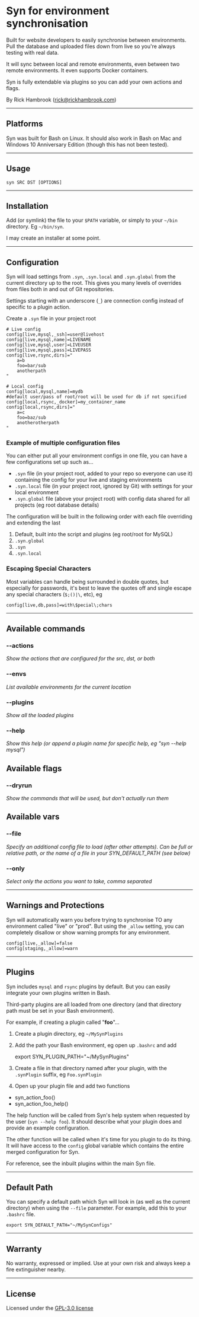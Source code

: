 # Syn for environment synchronisation

Built for website developers to easily synchronise between environments. Pull the database and uploaded files down from live so you're always testing with real data.

It will sync between local and remote environments, even between two remote environments. It even supports Docker containers.

Syn is fully extendable via plugins so you can add your own actions and flags.

By Rick Hambrook (rick@rickhambrook.com)

----
## Platforms

Syn was built for Bash on Linux. It should also work in Bash on Mac and Windows 10 Anniversary Edition (though this has not been tested). 

----
## Usage
    syn SRC DST [OPTIONS]

----
## Installation
Add (or symlink) the file to your `$PATH` variable, or simply to your `~/bin` directory. Eg `~/bin/syn`.

I may create an installer at some point.

----
## Configuration

Syn will load settings from `.syn`, `.syn.local` and `.syn.global` from the current directory up to the root. This gives you many levels of overrides from files both in and out of Git repositories.

Settings starting with an underscore (`_`) are connection config instead of specific to a plugin action.

Create a `.syn` file in your project root

    # Live config
    config[live,mysql,_ssh]=user@livehost
    config[live,mysql,name]=LIVENAME
    config[live,mysql,user]=LIVEUSER
    config[live,mysql,pass]=LIVEPASS
    config[live,rsync,dirs]="
        a=b
        foo=bar/sub
        anotherpath
    "

    # Local config
    config[local,mysql,name]=mydb
    #default user/pass of root/root will be used for db if not specified
    config[local,rsync,_docker]=my_container_name
    config[local,rsync,dirs]="
        a=c
        foo=baz/sub
        anotherotherpath
    "

### Example of multiple configuration files

You can either put all your environment configs in one file, you can have a few configurations set up such as...

 * `.syn` file (in your project root, added to your repo so everyone can use it) containing the config for your live and staging environments
 * `.syn.local` file (in your project root, ignored by Git) with settings for your local environment
 * `.syn.global` file (above your project root) with config data shared for all projects (eg root database details)

The configuration will be built in the following order with each file overriding and extending the last

1. Default, built into the script and plugins (eg root/root for MySQL)
2. `.syn.global`
3. `.syn`
4. `.syn.local`

### Escaping Special Characters

Most variables can handle being surrounded in double quotes, but especially for passwords, it's best to leave the quotes off and single escape any special characters (`$;()|\`, etc), eg

```config[live,db,pass]=with\$pecial\;chars```

----
## Available commands

### --actions
_Show the actions that are configured for the src, dst, or both_

### --envs
_List available environments for the current location_

### --plugins
_Show all the loaded plugins_

### --help
_Show this help (or append a plugin name for specific help, eg "syn --help mysql")_

## Available flags

### --dryrun
_Show the commands that will be used, but don't actually run them_

## Available vars

### --file
_Specify an additional config file to load (after other attempts). Can be full or relative path, or the name of a file in your SYN_DEFAULT_PATH (see below)_

### --only
_Select only the actions you want to take, comma separated_

----
## Warnings and Protections

Syn will automatically warn you before trying to synchronise TO any environment called "live" or "prod". But using the `_allow` setting, you can completely disallow or show warning prompts for any environment.

    config[live,_allow]=false
    config[staging,_allow]=warn

----
## Plugins

Syn includes `mysql` and `rsync` plugins by default. But you can easily integrate your own plugins written in Bash.

Third-party plugins are all loaded from one directory (and that directory path must be set in your Bash environment).

For example, if creating a plugin called "**foo**"...

1. Create a plugin directory, eg `~/MySynPlugins`
2. Add the path your Bash environment, eg open up `.bashrc` and add

    export SYN_PLUGIN_PATH="~/MySynPlugins"

3. Create a file in that directory named after your plugin, with the `.synPlugin` suffix, eg `Foo.synPlugin`
4. Open up your plugin file and add two functions
 * syn\_action\_foo()
 * syn\_action\_foo\_help()

The help function will be called from Syn's help system when requested by the user (`syn --help foo`). It should describe what your plugin does and provide an example configuration.

The other function will be called when it's time for you plugin to do its thing. It will have access to the `config` global variable which contains the entire merged configuration for Syn.

For reference, see the inbuilt plugins within the main Syn file.

----
## Default Path

You can specify a default path which Syn will look in (as well as the current directory) when using the `--file` parameter. For example, add this to your `.bashrc` file.

    export SYN_DEFAULT_PATH="~/MySynConfigs"

----
## Warranty

No warranty, expressed or implied. Use at your own risk and always keep a fire extinguisher nearby.

----
## License

Licensed under the [GPL-3.0 license](http://opensource.org/licenses/GPL-3.0)